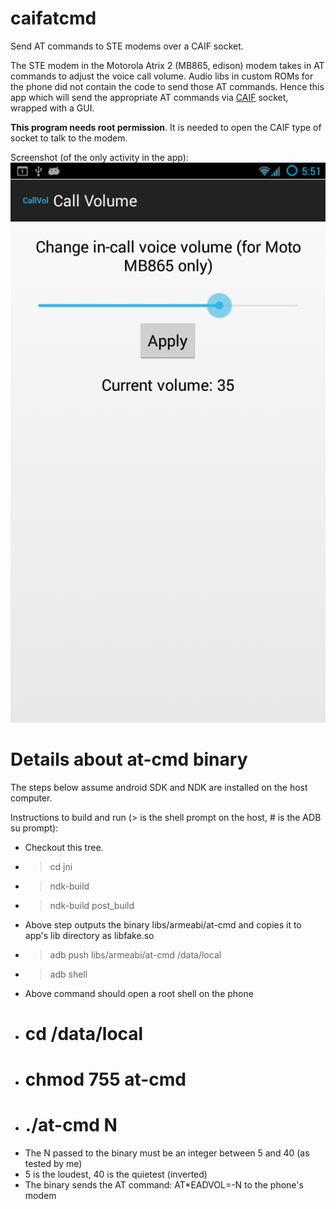 caifatcmd
=========

Send AT commands to STE modems over a CAIF socket.

The STE modem in the Motorola Atrix 2 (MB865, edison) modem takes in AT commands to adjust the voice call volume.
Audio libs in custom ROMs for the phone did not contain the code to send those AT commands.
Hence this app which will send the appropriate AT commands via [CAIF](http://en.wikipedia.org/wiki/CAIF) socket, wrapped with a GUI.

**This program needs root permission**. It is needed to open the CAIF type of socket to talk to the modem.

Screenshot (of the only activity in the app):
![Screeshot](screenshot.png "Call volume adjust app for MB865 kexec ROMs")

Details about at-cmd binary
===========================
The steps below assume android SDK and NDK are installed on the host computer.

Instructions to build and run (> is the shell prompt on the host, # is the ADB su prompt):
* Checkout this tree.
* > cd jni
* > ndk-build
* > ndk-build post_build
* Above step outputs the binary libs/armeabi/at-cmd and copies it to app's lib directory as libfake.so
* > adb push libs/armeabi/at-cmd /data/local
* > adb shell
* Above command should open a root shell on the phone
* # cd /data/local
* # chmod 755 at-cmd
* # ./at-cmd N
* The N passed to the binary must be an integer between 5 and 40 (as tested by me)
* 5 is the loudest, 40 is the quietest (inverted)
* The binary sends the AT command: AT*EADVOL=-N to the phone's modem
